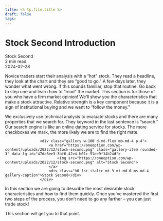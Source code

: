 ```yaml
---
title: <% tp.file.title %>
draft: false
tags:
---
```


<div class="bg-secondary">
<h1 class="py-5 ms-3 ms-md-4 my-0">Stock Second Introduction</h1>
</div>
<div class="d-flex align-items-center flex-wrap text-muted ps-3 ps-md-4 py-3 border-top border-bottom">
<div class="border-end pe-3 me-3">
<span class="badge bg-faded-primary text-primary">
Stock Second </span>
</div>
<div class="fs-sm pe-3 border-end me-3">2 min read</div>
<div class="fs-sm">
2024-02-28 </div>
</div>
<section class="px-3 px-md-4 py-4">
<p>Novice traders start their analysis with a “hot” stock. They read a headline, they look at the chart and they are “good to go.” A few days later, they wonder what went wrong. If this sounds familiar, stop that routine. Go back to step one and learn how to “read” the market. This section is for those of you who have a firm market opinion! We’ll show you the characteristics that make a stock attractive. Relative strength is a key component because it is a sign of institutional buying and we want to “follow the money.”</p>
<p>We exclusively use technical analysis to evaluate stocks and there are many properties that we search for. They keyword in the last sentence is “search.” Our search engine is like an online dating service for stocks. The more checkboxes we mark, the more likely we are to find the right mate.&nbsp;</p>

                    <div class="gallery w-100 d-md-flex mb-md-4 p-4">
                        <a href="https://oneoption.com/wp-content/uploads/2022/12/stock-second.png" class="gallery-item rounded-3" data-lg-id="47da6ee3-3bf6-42e4-b01c-51ee9f14b24d">
                            <img src="https://oneoption.com/wp-content/uploads/2022/12/stock-second.png" alt="Stock Second">
                        </a>
                        <div class="h6 fst-italic mt-3 mt-md-0 ms-md-4 gallery-caption">Stock Second</div>
                    </div>
                
<p>In this section we are going to describe the most desirable stock characteristics and how to find them quickly. Once you’ve mastered the first two steps of the process, you don’t need to go any farther – you can just trade stock!</p>
<p>This section will get you to that point.</p>
</section>
